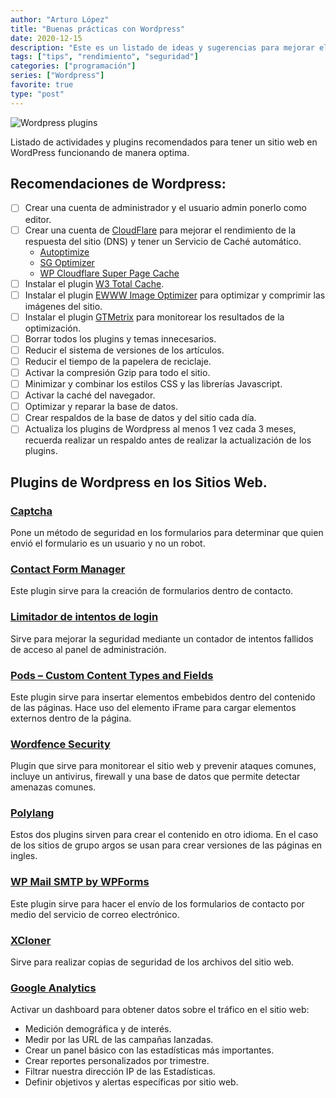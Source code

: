 ```yaml
---
author: "Arturo López"
title: "Buenas prácticas con Wordpress"
date: 2020-12-15
description: "Este es un listado de ideas y sugerencias para mejorar el rendimiento de un sitio web con Wordpress"
tags: ["tips", "rendimiento", "seguridad"]
categories: ["programación"]
series: ["Wordpress"]
favorite: true
type: "post"
---
```


![Wordpress plugins](https://i.imgur.com/WK3wdDD.png "Lista de recomendaciones para sitios con Wordpress")

Listado de actividades y plugins recomendados para tener un sitio web en WordPress funcionando de manera optima.

## Recomendaciones de Wordpress:
- [ ] Crear una cuenta de administrador y el usuario admin ponerlo como editor.
- [ ] Crear una cuenta de [CloudFlare](https://wordpress.org/plugins/cloudflare/) para mejorar el rendimiento de la respuesta del sitio (DNS) y tener un Servicio de Caché automático.
  - [Autoptimize](https://wordpress.org/plugins/autoptimize/)
  - [SG Optimizer](https://wordpress.org/plugins/sg-cachepress/)
  - [WP Cloudflare Super Page Cache](https://wordpress.org/plugins/wp-cloudflare-page-cache/)
- [ ] Instalar el plugin [W3 Total Cache](https://wordpress.org/plugins/w3-total-cache/).
- [ ] Instalar el plugin [EWWW Image Optimizer](https://wordpress.org/plugins/ewww-image-optimizer/) para optimizar y comprimir las imágenes del sitio.
- [ ] Instalar el plugin [GTMetrix](https://wordpress.org/plugins/gtmetrix-for-wordpress/) para monitorear los resultados de la optimización.
- [ ] Borrar todos los plugins y temas innecesarios.
- [ ] Reducir el sistema de versiones de los artículos.
- [ ] Reducir el tiempo de la papelera de reciclaje.
- [ ] Activar la compresión Gzip para todo el sitio.
- [ ] Minimizar y combinar los estilos CSS y las librerías Javascript.
- [ ] Activar la caché del navegador.
- [ ] Optimizar y reparar la base de datos.
- [ ] Crear respaldos de la base de datos y del sitio cada día.
- [ ] Actualiza los plugins de Wordpress al menos 1 vez cada 3 meses, recuerda realizar un respaldo antes de realizar la actualización de los plugins.

## Plugins de Wordpress en los Sitios Web.

### [Captcha](https://wordpress.org/plugins/advanced-nocaptcha-recaptcha/)
Pone un método de seguridad en los formularios para determinar que quien envió el formulario es un usuario y no un robot.


### [Contact Form Manager](https://wordpress.org/plugins/contact-form-manager/)
Este plugin sirve para la creación de formularios dentro de contacto.

### [Limitador de intentos de login](https://wordpress.org/plugins/limit-login-attempts-reloaded/)
Sirve para mejorar la seguridad mediante un contador de intentos fallidos de acceso al panel de administración.

### [Pods – Custom Content Types and Fields](https://wordpress.org/plugins/pods/)
Este plugin sirve para insertar elementos embebidos dentro del contenido de las páginas. Hace uso del elemento iFrame para cargar elementos externos dentro de la página.

### [Wordfence Security](https://wordpress.org/plugins/wordfence/)
Plugin que sirve para monitorear el sitio web y prevenir ataques comunes, incluye un antivirus, firewall y una base de datos que permite detectar amenazas comunes.

### [Polylang](https://wordpress.org/plugins/polylang/)
Estos dos plugins sirven para crear el contenido en otro idioma. En el caso de los sitios de grupo argos se usan para crear versiones de las páginas en ingles.

### [WP Mail SMTP by WPForms](https://wordpress.org/plugins/wp-mail-smtp/)
Este plugin sirve para hacer el envío de los formularios de contacto por medio del servicio de correo electrónico.

### [XCloner](https://wordpress.org/plugins/xcloner-backup-and-restore/)
Sirve para realizar copias de seguridad de los archivos del sitio web.

### [Google Analytics](https://wordpress.org/plugins/google-analytics-for-wordpress/)
Activar un dashboard para obtener datos sobre el tráfico en el sitio web:

- Medición demográfica y de interés. 
- Medir por las URL de las campañas lanzadas.
- Crear un panel básico con las estadísticas más importantes.
- Crear reportes personalizados por trimestre.
- Filtrar nuestra dirección IP de las Estadísticas.
- Definir objetivos y alertas específicas por sitio web.
